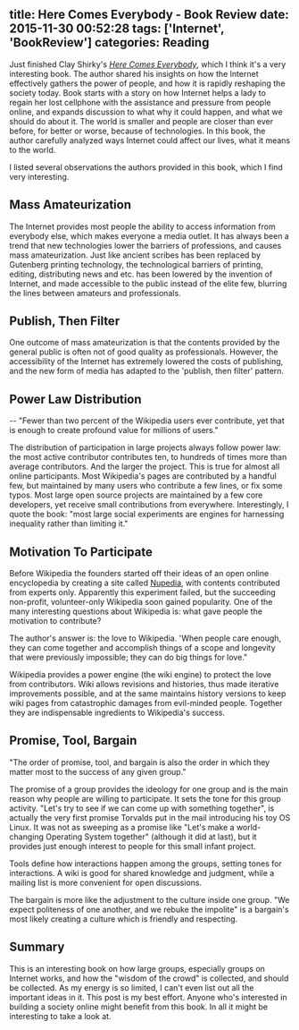 title: Here Comes Everybody - Book Review
date: 2015-11-30 00:52:28
tags: ['Internet', 'BookReview']
categories: Reading
---

Just finished Clay Shirky's [_Here Comes Everybody_](https://books.google.com/books/about/Here_Comes_Everybody.html?id=mafZyckH_bAC), which I think it's a very interesting book. The author shared his insights on how the Internet effectively gathers the power of people, and how it is rapidly reshaping the society today. Book starts with a story on how Internet helps a lady to regain her lost cellphone with the assistance and pressure from people online, and expands discussion to what why it could happen, and what we should do about it. The world is smaller and people are closer than ever before, for better or worse, because of technologies. In this book, the author carefully analyzed ways Internet could affect our lives, what it means to the world.

I listed several observations the authors provided in this book, which I find very interesting.

<!-- more -->

## Mass Amateurization

The Internet provides most people the ability to access information from everybody else, which makes everyone a media outlet. It has always been a trend that new technologies lower the barriers of professions, and causes mass amateurization. Just like ancient scribes has been replaced by Gutenberg printing technology, the technological barriers of printing, editing, distributing news and etc. has been lowered by the invention of Internet, and made accessible to the public instead of the elite few, blurring the lines between amateurs and professionals.

## Publish, Then Filter

One outcome of mass amateurization is that the contents provided by the general public is often not of good quality as professionals. However, the accessibility of the Internet has extremely lowered the costs of publishing, and the new form of media has adapted to the 'publish, then filter' pattern.

## Power Law Distribution

-- "Fewer than two percent of the Wikipedia users ever contribute, yet that is enough to create profound value for millions of users."

The distribution of participation in large projects always follow power law: the most active contributor contributes ten, to hundreds of times more than average contributors. And the larger the project. This is true for almost all online participants. Most Wikipedia's pages are contributed by a handful few, but maintained by many users who contribute a few lines, or fix some typos. Most large open source projects are maintained by a few core developers, yet receive small contributions from everywhere. Interestingly, I quote the book: "most large social experiments are engines for harnessing inequality rather than limiting it."


## Motivation To Participate

Before Wikipedia the founders started off their ideas of an open online encyclopedia by creating a site called [Nupedia](https://en.wikipedia.org/wiki/Nupedia), with contents contributed from experts only. Apparently this experiment failed, but the succeeding non-profit, volunteer-only Wikipedia soon gained popularity. One of the many interesting questions about Wikipedia is: what gave people the motivation to contribute?

The author's answer is: the love to Wikipedia. 'When people care enough, they can come together and accomplish things of a scope and longevity that were previously impossible; they can do big things for love."

Wikipedia provides a power engine (the wiki engine) to protect the love from contributors. Wiki allows revisions and histories, thus made iterative improvements possible, and at the same maintains history versions to keep wiki pages from catastrophic damages from evil-minded people. Together they are indispensable ingredients to Wikipedia's success.


## Promise, Tool, Bargain

"The order of promise, tool, and bargain is also the order in which they matter most to the success of any given group."

The promise of a group provides the ideology for one group and is the main reason why people are willing to participate. It sets the tone for this group activity. "Let's try to see if we can come up with something together", is actually the very first promise Torvalds put in the mail introducing his toy OS Linux. It was not as sweeping as a promise like "Let's make a world-changing Operating System together" (although it did at last), but it provides just enough interest to people for this small infant project.

Tools define how interactions happen among the groups, setting tones for interactions. A wiki is good for shared knowledge and judgment, while a mailing list is more convenient for open discussions.

The bargain is more like the adjustment to the culture inside one group. "We expect politeness of one another, and we rebuke the impolite" is a bargain's most likely creating a culture which is friendly and respecting.


## Summary

This is an interesting book on how large groups, especially groups on Internet works, and how the "wisdom of the crowd" is collected, and should be collected. As my energy is so limited, I can't even list out all the important ideas in it. This post is my best effort. Anyone who's interested in building a society online might benefit from this book. In all it might be interesting to take a look at.

